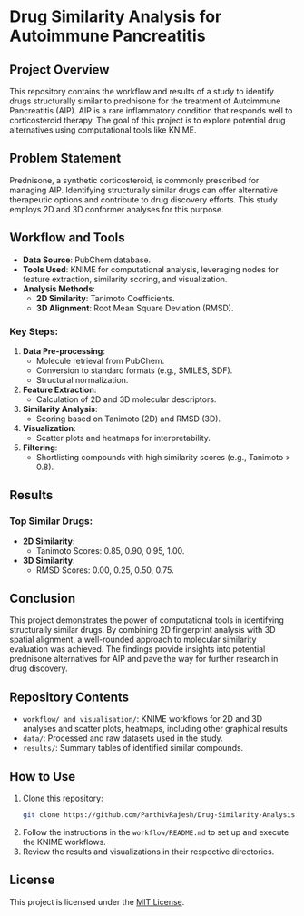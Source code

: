 # Drug Similarity Analysis for Autoimmune Pancreatitis

## Project Overview
This repository contains the workflow and results of a study to identify drugs structurally similar to prednisone for the treatment of Autoimmune Pancreatitis (AIP). AIP is a rare inflammatory condition that responds well to corticosteroid therapy. The goal of this project is to explore potential drug alternatives using computational tools like KNIME.

## Problem Statement
Prednisone, a synthetic corticosteroid, is commonly prescribed for managing AIP. Identifying structurally similar drugs can offer alternative therapeutic options and contribute to drug discovery efforts. This study employs 2D and 3D conformer analyses for this purpose.

## Workflow and Tools
- **Data Source**: PubChem database.
- **Tools Used**: KNIME for computational analysis, leveraging nodes for feature extraction, similarity scoring, and visualization.
- **Analysis Methods**:
  - **2D Similarity**: Tanimoto Coefficients.
  - **3D Alignment**: Root Mean Square Deviation (RMSD).

### Key Steps:
1. **Data Pre-processing**:
   - Molecule retrieval from PubChem.
   - Conversion to standard formats (e.g., SMILES, SDF).
   - Structural normalization.
2. **Feature Extraction**:
   - Calculation of 2D and 3D molecular descriptors.
3. **Similarity Analysis**:
   - Scoring based on Tanimoto (2D) and RMSD (3D).
4. **Visualization**:
   - Scatter plots and heatmaps for interpretability.
5. **Filtering**:
   - Shortlisting compounds with high similarity scores (e.g., Tanimoto > 0.8).

## Results
### Top Similar Drugs:
- **2D Similarity**:
  - Tanimoto Scores: 0.85, 0.90, 0.95, 1.00.
- **3D Similarity**:
  - RMSD Scores: 0.00, 0.25, 0.50, 0.75.

## Conclusion
This project demonstrates the power of computational tools in identifying structurally similar drugs. By combining 2D fingerprint analysis with 3D spatial alignment, a well-rounded approach to molecular similarity evaluation was achieved. The findings provide insights into potential prednisone alternatives for AIP and pave the way for further research in drug discovery.

## Repository Contents
- `workflow/ and visualisation/`: KNIME workflows for 2D and 3D analyses and scatter plots, heatmaps, including other graphical results
- `data/`: Processed and raw datasets used in the study.
- `results/`: Summary tables of identified similar compounds.

## How to Use
1. Clone this repository:
   ```bash
   git clone https://github.com/ParthivRajesh/Drug-Similarity-Analysis-AIP.git
   ```
2. Follow the instructions in the `workflow/README.md` to set up and execute the KNIME workflows.
3. Review the results and visualizations in their respective directories.

## License
This project is licensed under the [MIT License](LICENSE).
